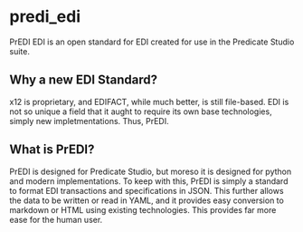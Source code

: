 # predi_edi
PrEDI EDI is an open standard for EDI created for use in the Predicate Studio suite.

## Why a new EDI Standard?
x12 is proprietary, and EDIFACT, while much better, is still file-based. EDI is not so unique a field that it aught to require its own base technologies, simply new impletmentations. Thus, PrEDI. 

## What is PrEDI?
PrEDI is designed for Predicate Studio, but moreso it is designed for python and modern implementations. To keep with this, PrEDI is simply a standard to format EDI transactions and specifications in JSON. This further allows the data to be written or read in YAML, and it provides easy conversion to markdown or HTML using existing technologies. This provides far more ease for the human user.
